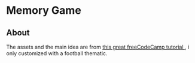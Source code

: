# Memory Game


## About <a name = "about"></a>

The assets and the main idea are from [this great freeCodeCamp tutorial ](https://www.youtube.com/watch?v=ZniVgo8U7ek), i only customized with a football thematic.

